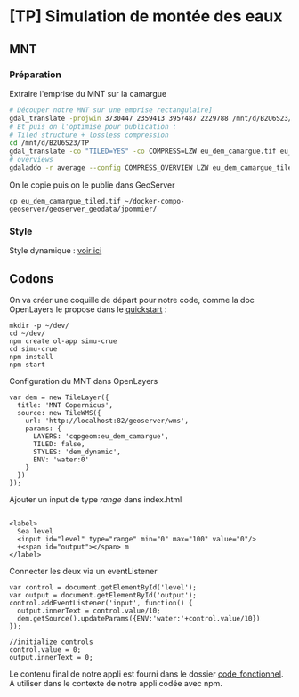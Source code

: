 # [TP] Simulation de montée des eaux
## MNT
### Préparation
Extraire l'emprise du MNT sur la camargue
```bash
# Découper notre MNT sur une emprise rectangulaire]
gdal_translate -projwin 3730447 2359413 3957487 2229788 /mnt/d/B2U6S23/donnees_tp/eu_dem_extract.tif /mnt/d/B2U6S23/TP/eu_dem_camargue.tif
# Et puis on l'optimise pour publication :
# Tiled structure + lossless compression
cd /mnt/d/B2U6S23/TP
gdal_translate -co "TILED=YES" -co COMPRESS=LZW eu_dem_camargue.tif eu_dem_camargue_tiled.tif
# overviews
gdaladdo -r average --config COMPRESS_OVERVIEW LZW eu_dem_camargue_tiled.tif 2 4 8 16 32
```
On le copie puis on le publie dans GeoServer
```
cp eu_dem_camargue_tiled.tif ~/docker-compo-geoserver/geoserver_geodata/jpommier/
```

### Style
Style dynamique : [voir ici](./dem_dynamic.sld)

## Codons
On va créer une coquille de départ pour notre code, comme la doc OpenLayers le propose dans le [quickstart](https://openlayers.org/doc/quickstart.html) :
```
mkdir -p ~/dev/
cd ~/dev/
npm create ol-app simu-crue
cd simu-crue
npm install
npm start
```

Configuration du MNT dans OpenLayers
```
var dem = new TileLayer({
  title: 'MNT Copernicus',
  source: new TileWMS({
    url: 'http://localhost:82/geoserver/wms',
    params: {
      LAYERS: 'cqpgeom:eu_dem_camargue',
      TILED: false,
      STYLES: 'dem_dynamic',
      ENV: 'water:0'
    }
  })
});
```

Ajouter un input de type *range* dans index.html
```

<label>
  Sea level
  <input id="level" type="range" min="0" max="100" value="0"/>
  +<span id="output"></span> m
</label>
```

Connecter les deux via un eventListener
```
var control = document.getElementById('level');
var output = document.getElementById('output');
control.addEventListener('input', function() {
  output.innerText = control.value/10;
  dem.getSource().updateParams({ENV:'water:'+control.value/10})
});

//initialize controls
control.value = 0;
output.innerText = 0;
```

Le contenu final de notre appli est fourni dans le dossier [code_fonctionnel](code_fonctionnel). A utiliser dans le contexte de notre appli codée avec npm.
